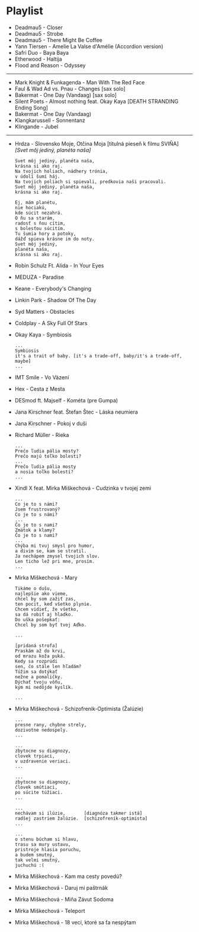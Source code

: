 # Playlist

* Deadmau5 - Closer
* Deadmau5 - Strobe
* Deadmau5 - There Might Be Coffee
* Yann Tiersen - Amelie La Valse d'Amélie (Accordion version)
* Safri Duo - Baya Baya
* Etherwood - Haltija
* Flood and Reason - Odyssey

---

* Mark Knight & Funkagenda - Man With The Red Face
* Faul & Wad Ad vs. Pnau - Changes [sax solo]
* Bakermat - One Day (Vandaag) [sax solo]
* Silent Poets - Almost nothing feat. Okay Kaya [DEATH STRANDING Ending Song]
* Bakermat - One Day (Vandaag)
* Klangkarussell - Sonnentanz
* Klingande - Jubel

---

* Hrdza - Slovensko Moje, Otčina Moja [titulná pieseň k filmu SVIŇA] _[Svet môj jediný, planéta naša]_

      Svet môj jediný, planéta naša, 
      krásna si ako raj.
      Na tvojich holiach, nádhery trónia, 
      v údolí šumí háj.
      Na tvojich poliach si spievali, predkovia naši pracovali. 
      Svet môj jediný, planéta naša, 
      krásna si ako raj.

      Ej, mám planétu, 
      nie hociakú, 
      kde súcit nezahrá.
      O ňu sa starám, 
      radosť s ňou cítim,
      s bolesťou súcitím.
      Tu šumia hory a potoky,
      dážď spieva krásne im do noty.
      Svet môj jediný, 
      planéta naša,
      krásna si ako raj.

* Robin Schulz Ft. Alida - In Your Eyes
* MEDUZA - Paradise
* Keane - Everybody's Changing
* Linkin Park - Shadow Of The Day
* Syd Matters - Obstacles
* Coldplay - A Sky Full Of Stars
* Okay Kaya - Symbiosis

      ...
      Symbiosis
      it's a trait of baby. [it's a trade-off, baby/it's a trade-off, maybe]
      ...

* IMT Smile - Vo Väzení
* Hex - Cesta z Mesta
* DESmod ft. Majself - Kométa (pre Gumpa) 
* Jana Kirschner feat. Štefan Štec - Láska neumiera
* Jana Kirschner - Pokoj v duši
* Richard Müller - Rieka

      ...
      Prečo ľudia pália mosty?
      Prečo majú toľko bolesti?
      ...
      Prečo ľudia pália mosty
      a nosia toľko bolestí?
      ...

* Xindl X feat. Mirka Miškechová - Cudzinka v tvojej zemi
      
      ...
      Co je to s námi?
      Jsem frustrovaný?
      Co je to s námi?
      ...
      Čo je to s nami?
      Zmätok a klamy?
      Čo je to s nami?
      ...
      Chýba mi tvuj smysl pro humor,  
      a divim se, kam se stratil.
      Ja nechápem zmysel tvojich slov.
      Len ticho lež pri mne, prosím.
      ...

* Mirka Miškechová - Mary

      Tikáme o dušu,
      najlepšie ako vieme,
      chcel by som zažiť zas,
      ten pocit, keď všetko plynie.
      Chcem vidieť, že všetko,
      sa dá robiť aj hladko.
      Do uška pošepkať:
      Chcel by som byť tvoj Aďko.

      ...

      [pridaná strofa]
      Praskám až do krvi,
      od mrazu koža puká.
      Kedy sa rozprúdi
      sen, čo stále len hľadám?
      Túžim sa dotýkať
      nežne a pomaličky.
      Dýchať tvoju vôňu,
      kým mi nedôjde kyslík.

      ...

* Mirka Miškechová - Schizofrenik-Optimista (Žalúzie)

      ...
      presne rany, chybne strely,
      dozivotne nedospely.
      ...

      ...
      zbytocne su diagnozy,
      clovek trpiaci,
      v uzdravenie veriaci.
      ...

      ...
      zbytocne su diagnozy,
      človek smútiaci,
      po súcite túžiaci.
      ...

      ...
      nechávam si ilúzie,       [diagnóza takmer istá]
      radšej zastriem žalúzie.  [schizofrenik-optimista]
      ...

      ...
      o stenu búcham si hlavu,
      trasu sa mury ustavu,
      pristroje hlasia poruchu,
      a budem smutný,
      tak velmi smutný,
      juchuchú :(

* Mirka Miškechová - Kam ma cesty povedú?
* Mirka Miškechová - Daruj mi paštrnák
* Mirka Miškechová - Miňa Závut Sodoma
* Mirka Miškechová - Teleport
* Mirka Miškechová - 18 vecí, ktoré sa ťa nespýtam
